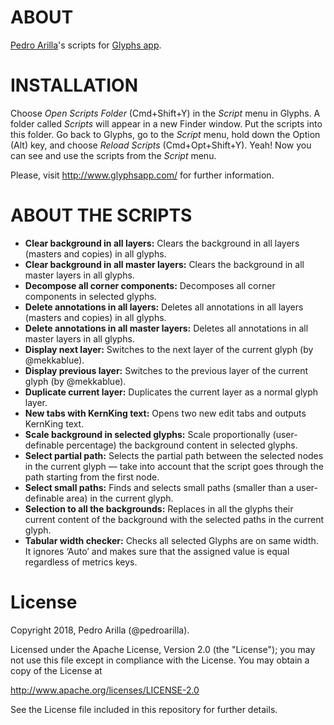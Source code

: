 # ABOUT

[Pedro Arilla](http://pedroarilla.com)'s scripts for [Glyphs app](http://glyphsapp.com/).

# INSTALLATION

Choose *Open Scripts Folder* (Cmd+Shift+Y) in the *Script* menu in Glyphs. A folder called *Scripts* will appear in a new Finder window. Put the scripts into this folder. Go back to Glyphs, go to the *Script* menu, hold down the Option (Alt) key, and choose *Reload Scripts* (Cmd+Opt+Shift+Y). Yeah! Now you can see and use the scripts from the *Script* menu.

Please, visit http://www.glyphsapp.com/ for further information.

# ABOUT THE SCRIPTS
* **Clear background in all layers:** Clears the background in all layers (masters and copies) in all glyphs.
* **Clear background in all master layers:** Clears the background in all master layers in all glyphs.
* **Decompose all corner components:** Decomposes all corner components in selected glyphs.
* **Delete annotations in all layers:** Deletes all annotations in all layers (masters and copies) in all glyphs.
* **Delete annotations in all master layers:** Deletes all annotations in all master layers in all glyphs.
* **Display next layer:** Switches to the next layer of the current glyph (by @mekkablue).
* **Display previous layer:** Switches to the previous layer of the current glyph (by @mekkablue).
* **Duplicate current layer:** Duplicates the current layer as a normal glyph layer.
* **New tabs with KernKing text:** Opens two new edit tabs and outputs KernKing text.
* **Scale background in selected glyphs:** Scale proportionally (user-definable percentage) the background content in selected glyphs.
* **Select partial path:** Selects the partial path between the selected nodes in the current glyph — take into account that the script goes through the path starting from the first node.
* **Select small paths:** Finds and selects small paths (smaller than a user-definable area) in the current glyph.
* **Selection to all the backgrounds:** Replaces in all the glyphs their current content of the background with the selected paths in the current glyph.
* **Tabular width checker:** Checks all selected Glyphs are on same width. It ignores ‘Auto’ and makes sure that the assigned value is equal regardless of metrics keys.

# License

Copyright 2018, Pedro Arilla (@pedroarilla).

Licensed under the Apache License, Version 2.0 (the "License");
you may not use this file except in compliance with the License.
You may obtain a copy of the License at

http://www.apache.org/licenses/LICENSE-2.0

See the License file included in this repository for further details.
